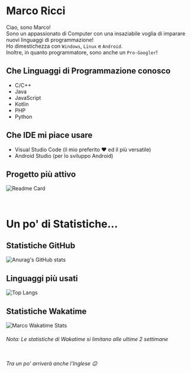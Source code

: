 # Marco Ricci
Ciao, sono Marco!<br>
Sono un appassionato di Computer con una insaziabile voglia di imparare nuovi linguaggi di programmazione!<br>
Ho dimestichezza con ```Windows```, ```Linux``` e ```Android```.<br>
Inoltre, in quanto programmatore, sono anche un ```Pro-Googler```!

## Che Linguaggi di Programmazione conosco
- C/C++
- Java
- JavaScript
- Kotlin
- PHP
- Python

## Che IDE mi piace usare
- Visual Studio Code (il mio preferito :heart: ed il più versatile)
- Android Studio (per lo sviluppo Android)

## Progetto più attivo
![Readme Card](https://github-readme-stats.vercel.app/api/pin/?username=Markus2003&repo=Assistente-Vocale&theme=tokyonight)

<br>

# Un po' di Statistiche...

## Statistiche GitHub
![Anurag's GitHub stats](https://github-readme-stats.vercel.app/api?username=Markus2003&show_icons=true&theme=tokyonight)


## Linguaggi più usati
![Top Langs](https://github-readme-stats.vercel.app/api/top-langs/?username=Markus2003&layout=compact&theme=tokyonight)<br>

## Statistiche Wakatime
![Marco Wakatime Stats](https://github-readme-stats.vercel.app/api/wakatime?username=Markus2003&hide=text,Markdown&layout=compact&theme=tokyonight)<br>


###### Nota: Le statistiche di Wakatime si limitano alle ultime 2 settimane<br><br>
###### Tra un po' arriverà anche l'Inglese :wink: